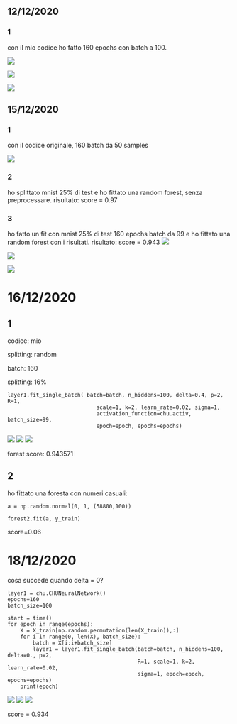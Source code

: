 ## 12/12/2020

### 1

con il mio codice ho fatto 160 epochs con batch a 100.

![](12-12-2020/1/2020-12-12-weights.png)

![](12-12-2020/1/2020-12-12-norms.png)

![](12-12-2020/1/2020-12-12-ravel.png)

## 15/12/2020

### 1
con il codice originale, 160 batch da 50 samples

![](15-12-2020/1/15-12-2020-original.png)


### 2

ho splittato mnist 25% di test e ho fittato una random forest, senza preprocessare. risultato: score = 0.97

### 3

ho fatto un fit con mnist 25% di test 160 epochs batch da 99 e ho fittato una random forest con i risultati. risultato: score = 0.943
![](15-12-2020/2/p-norms.png)

![](15-12-2020/2/weights_heatmap.png)

![](15-12-2020/2/weights_unraveled.png)

# 16/12/2020

## 1

codice: mio

splitting: random

batch: 160

splitting: 16%

```
layer1.fit_single_batch( batch=batch, n_hiddens=100, delta=0.4, p=2, R=1,
                            scale=1, k=2, learn_rate=0.02, sigma=1,
                            activation_function=chu.activ, batch_size=99,
                            epoch=epoch, epochs=epochs)
```
![](16-12-2020/1/1.png)
![](16-12-2020/1/2.png)
![](16-12-2020/1/3.png)

forest score: 0.943571

## 2

ho fittato una foresta con numeri casuali:

```
a = np.random.normal(0, 1, (58800,100))

forest2.fit(a, y_train)
```
score=0.06

# 18/12/2020
cosa succede quando delta = 0?
```
layer1 = chu.CHUNeuralNetwork()
epochs=160
batch_size=100

start = time()
for epoch in range(epochs):
    X = X_train[np.random.permutation(len(X_train)),:]
    for i in range(0, len(X), batch_size):
        batch = X[i:i+batch_size]
        layer1 = layer1.fit_single_batch(batch=batch, n_hiddens=100, delta=0., p=2,
                                         R=1, scale=1, k=2, learn_rate=0.02,
                                         sigma=1, epoch=epoch, epochs=epochs)
    print(epoch)
```
![](18-12-2020/1/1.png)
![](18-12-2020/1/2.png)
![](18-12-2020/1/3.png)

score = 0.934
